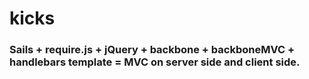 # kicks
### Sails + require.js + jQuery + backbone + backboneMVC + handlebars template = MVC on server side and client side.
